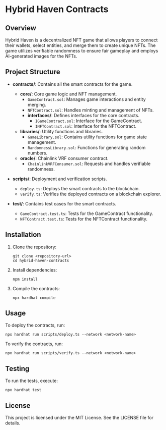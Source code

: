 # Hybrid Haven Contracts

## Overview

Hybrid Haven is a decentralized NFT game that allows players to connect their wallets, select entities, and merge them to create unique NFTs. The game utilizes verifiable randomness to ensure fair gameplay and employs AI-generated images for the NFTs.

## Project Structure

- **contracts/**: Contains all the smart contracts for the game.
  - **core/**: Core game logic and NFT management.
    - `GameContract.sol`: Manages game interactions and entity merging.
    - `NFTContract.sol`: Handles minting and management of NFTs.
    - **interfaces/**: Defines interfaces for the core contracts.
      - `IGameContract.sol`: Interface for the GameContract.
      - `INFTContract.sol`: Interface for the NFTContract.
  - **libraries/**: Utility functions and libraries.
    - `GameLibrary.sol`: Contains utility functions for game state management.
    - `RandomnessLibrary.sol`: Functions for generating random numbers.
  - **oracle/**: Chainlink VRF consumer contract.
    - `ChainlinkVRFConsumer.sol`: Requests and handles verifiable randomness.

- **scripts/**: Deployment and verification scripts.
  - `deploy.ts`: Deploys the smart contracts to the blockchain.
  - `verify.ts`: Verifies the deployed contracts on a blockchain explorer.

- **test/**: Contains test cases for the smart contracts.
  - `GameContract.test.ts`: Tests for the GameContract functionality.
  - `NFTContract.test.ts`: Tests for the NFTContract functionality.

## Installation

1. Clone the repository:
   ```
   git clone <repository-url>
   cd hybrid-haven-contracts
   ```

2. Install dependencies:
   ```
   npm install
   ```

3. Compile the contracts:
   ```
   npx hardhat compile
   ```

## Usage

To deploy the contracts, run:
```
npx hardhat run scripts/deploy.ts --network <network-name>
```

To verify the contracts, run:
```
npx hardhat run scripts/verify.ts --network <network-name>
```

## Testing

To run the tests, execute:
```
npx hardhat test
```

## License

This project is licensed under the MIT License. See the LICENSE file for details.
